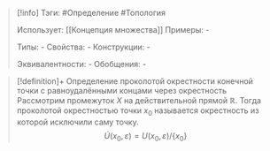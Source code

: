 > [!info]
> Тэги: #Определение #Топология  
> 
> Использует: [[Концепция множества]]
> Примеры: *-*
> 
> Типы: *-*
> Свойства: *-*
> Конструкции: *-*
> 
> Эквивалентности: *-*
> Обобщения: *-*

> [!definition]+ Определение проколотой окрестности конечной точки с равноудалёнными концами через окрестность
> Рассмотрим промежуток $X$ на действительной прямой $\mathbb{R}$. Тогда проколотой окрестностью точки $x_0$ называется окрестность из которой исключили саму точку. 
> $$\dot U(x_0, \varepsilon)= U(x_0, \varepsilon)/\{x_0\}$$